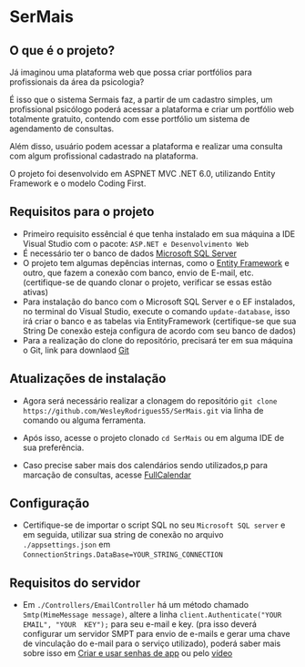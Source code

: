 # SerMais

## O que é o projeto?

Já imaginou uma plataforma web que possa criar portfólios para profissionais da área da psicologia?

É isso que o sistema Sermais faz, a partir de um cadastro simples, um profissional psicólogo poderá acessar a plataforma e criar um portfólio web totalmente gratuito, contendo com esse portfólio um sistema de agendamento de consultas.

Além disso, usuário podem acessar a plataforma e realizar uma consulta com algum profissional cadastrado na plataforma.

O projeto foi desenvolvido em ASPNET MVC .NET 6.0, utilizando Entity Framework e o modelo Coding First.


## Requisitos para o projeto

- Primeiro requisito essêncial é que tenha instalado em sua máquina a IDE Visual Studio com o pacote:  `ASP.NET e Desenvolvimento Web`
- É necessário ter o banco de dados [Microsoft SQL Server](https://www.microsoft.com/pt-br/sql-server/sql-server-downloads)
- O projeto tem algumas depências internas, como o [Entity Framework](https://learn.microsoft.com/pt-br/ef/) e outro, que fazem a conexão com banco, envio de E-mail, etc. (certifique-se de quando clonar o projeto, verificar se essas estão ativas)
- Para instalação do banco com o Microsoft SQL Server e o EF instalados, no terminal do Visual Studio, execute o comando `update-database`, isso irá criar o banco e as tabelas via EntityFramework (certifique-se que sua String De conexão esteja configura de acordo com seu banco de dados)
- Para a realização do clone do repositório, precisará ter em sua máquina o Git, link para downlaod [Git](https://git-scm.com/downloads)


## Atualizações de instalação

- Agora será necessário realizar a clonagem do repositório `git clone https://github.com/WesleyRodrigues55/SerMais.git` via linha de comando ou alguma ferramenta.

- Após isso, acesse o projeto clonado `cd SerMais` ou em alguma IDE de sua preferência.

- Caso precise saber mais dos calendários sendo utilizados,p para marcação de consultas, acesse [FullCalendar](https://fullcalendar.io/docs/initialize-globals)


## Configuração

- Certifique-se de importar o script SQL no seu `Microsoft SQL server` e em seguida, utilizar sua string de conexão no arquivo `./appsettings.json` em `ConnectionStrings.DataBase=YOUR_STRING_CONNECTION`


## Requisitos do servidor

- Em `./Controllers/EmailController` há um método chamado `Smtp(MimeMessage message)`, altere a linha `client.Authenticate("YOUR EMAIL", "YOUR  KEY");` para seu e-mail e key. (pra isso deverá configurar um servidor SMPT para envio de e-mails e gerar uma chave de vinculação do e-mail para o serviço utilizado), poderá saber mais sobre isso em [Criar e usar senhas de app](https://support.google.com/mail/answer/185833?hl=pt-BR#zippy=) ou pelo [vídeo](https://www.youtube.com/watch?v=IWxwWFTlTUQ&ab_channel=MakersGroup)
